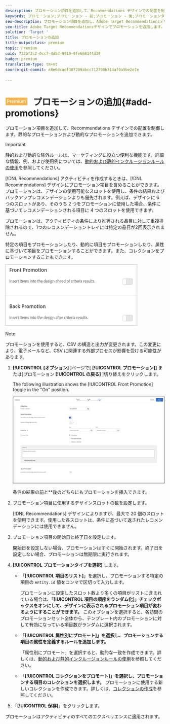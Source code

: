 ```yaml
---
description: プロモーション項目を追加して、Recommendations デザインでの配置を制御します。静的なプロモーションおよび動的なプロモーションを追加できます。
keywords: プロモーション;プロモーション - 前;プロモーション - 後;プロモーションタイプ
seo-description: プロモーション項目を追加し、Adobe Target Recommendationsデザインでの配置を制御します。静的なプロモーションおよび動的なプロモーションを追加できます。
seo-title: Adobe Target Recommendationsデザインでプロモーションを追加します。
solution: 'Target '
title: プロモーションの追加
title-outputclass: premium
topic: Premium
uuid: 732bf2c2-0cc7-4d5d-9919-9fe668344d39
badge: premium
translation-type: tm+mt
source-git-commit: e8e6dcadf307209abcc712798b714af0a5be2e7e

---
```



# ![PREMIUM](/help/assets/premium.png) プロモーションの追加{#add-promotions}

プロモーション項目を追加して、Recommendations デザインでの配置を制御します。静的なプロモーションおよび動的なプロモーションを追加できます。

>[!IMPORTANT]
>
>静的および動的な除外ルールは、マーケティングに役立つ便利な機能です。詳細な情報、例、および使用例については、[動的および静的インクルージョンルールの使用](../../c-recommendations/c-algorithms/use-dynamic-and-static-inclusion-rules.md#concept_4CB5C0FA705D4E449BD0B37B3D987F9F)を参照してください。

[!DNL Recommendations] アクティビティを作成するときは、[!DNL Recommendations] デザインにプロモーション項目を含めることができます。プロモーションは、デザインの使用可能なスロットを使用し、条件の結果およびバックアップレコメンデーションよりも優先されます。例えば、デザインに 6 つのスロットがあり、そのうち 2 つをプロモーションに使用した場合、条件に基づいてレコメンデーションされる項目に 4 つのスロットを使用できます。

プロモーションは、アクティビティの条件により推奨される品目に対して重複排除されるので、1つのレコメンデーショントレイには特定の品目が2回表示されません。

特定の項目をプロモーションしたり、動的に項目をプロモーションしたり、属性に基づいて項目をプロモーションすることができます。また、コレクションをプロモーションすることもできます。

![](assets/add_promotion_toggles.png)

>[!NOTE]
>
>プロモーションを使用すると、CSV の構造と出力が変更されます。この変更により、電子メールなど、CSV に関連する外部プロセスが影響を受ける可能性があります。

1. **[!UICONTROL [オプション]** ]ページで[ **[!UICONTROL プロモーション]]** または[プロモーション **[!UICONTROL の戻る]** ]切り替えをクリックします。

   The following illustration shows the [!UICONTROL Front Promotion] toggle in the &quot;On&quot; position.

   ![プロモーションの追加オプション](/help/c-recommendations/t-create-recs-activity/assets/add_promotion_front.png)

   条件の結果の前と**後のどちらにもプロモーションを挿入できます。
1. プロモーション項目に使用するデザインスロットの数を設定します。

   [!DNL Recommendations] デザインによりますが、最大で 20 個のスロットを使用できます。使用した各スロットは、条件に基づいて返されたレコメンデーションには使用できません。

1. プロモーション項目の開始日と終了日を設定します。

   開始日を設定しない場合、プロモーションはすぐに開始されます。終了日を設定しない場合、プロモーションは無期限に実行されます。

1. **[!UICONTROL プロモーションタイプを選択]** します。

   * 「**[!UICONTROL 項目のリスト]**」を選択し、プロモーションする特定の項目の `entity.id` 値をコンマで区切って入力します。

      プロモーションに設定したスロット数より多くの項目がリストに含まれている場合は、「**[!UICONTROL 項目の順序をランダム化]」チェックボックスをオンにして、デザインに表示されるプロモーション項目が変わるようにすることができます。** このオプションを選択すると、各訪問のプロモーションセット全体から、テンプレート内のプロモーションに対して有効になっている項目数がランダムに選択されます。

   * 「**[!UICONTROL 属性別にプロモート]」を選択し、プロモーションする項目の属性を定義するルールを追加します。**

      「属性別にプロモート」を選択すると、動的な一致を作成できます。詳しくは、[動的および静的インクルージョンルールの使用](../../c-recommendations/c-algorithms/use-dynamic-and-static-inclusion-rules.md#concept_4CB5C0FA705D4E449BD0B37B3D987F9F)を参照してください。

   * 「**[!UICONTROL コレクションをプロモート]」を選択し、プロモーションする項目のコレクションを選択します。** プロモーションに使用する新しいコレクションを作成できます。詳しくは、[コレクションの作成](../../c-recommendations/c-products/collections.md#task_1256DFF6842141FCAADD9E1428EF7F08)を参照してください。

1. 「**[!UICONTROL 保存]**」をクリックします。

プロモーションはアクティビティのすべてのエクスペリエンスに適用されます。
